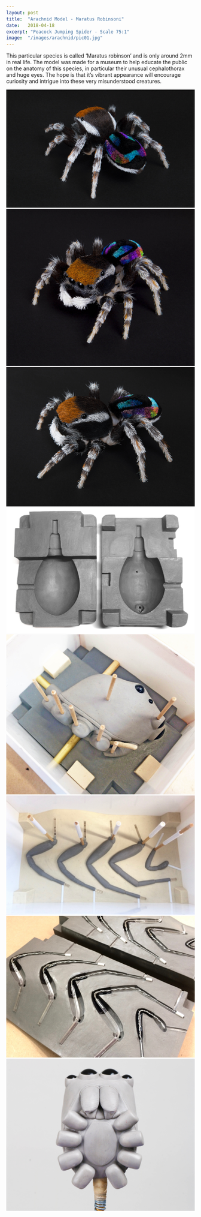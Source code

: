 ```yaml
---
layout: post
title:	"Arachnid Model - Maratus Robinsoni"
date:	2018-04-18
excerpt: "Peacock Jumping Spider - Scale 75:1"
image:	"/images/arachnid/pic01.jpg"
---
```

This particular species is called ‘Maratus robinson’ and is only around 2mm in real life. The model was made for a museum to help educate the public on the anatomy of this species, in particular their unusual cephalothorax and huge eyes. The hope is that it’s vibrant appearance will encourage curiosity and intrigue into these very misunderstood creatures.

<div class="box alt">
	<div class="row 50% uniform">
		<div class="4u"><span class="image fit"><a href="/images/arachnid/pic02.jpg"><img src="/images/arachnid/pic02.jpg" alt="" /></a></span></div>
		<div class="4u"><span class="image fit"><a href="/images/arachnid/pic03.jpg"><img src="/images/arachnid/pic03.jpg" alt="" /></a></span></div>
		<div class="4u$"><span class="image fit"><a href="/images/arachnid/pic04.jpg"><img src="/images/arachnid/pic04.jpg" alt="" /></a></span></div>
		<!-- Break -->
		<div class="4u"><span class="image fit"><a href="/images/arachnid/pic05.jpg"><img src="/images/arachnid/pic05.jpg" alt="" /></a></span></div>
		<div class="4u"><span class="image fit"><a href="/images/arachnid/pic06.jpg"><img src="/images/arachnid/pic06.jpg" alt="" /></a></span></div>
		<div class="4u$"><span class="image fit"><a href="/images/arachnid/pic07.jpg"><img src="/images/arachnid/pic07.jpg" alt="" /></a></span></div>
		<!-- Break -->
		<div class="4u"><span class="image fit"><a href="/images/arachnid/pic08.jpg"><img src="/images/arachnid/pic08.jpg" alt="" /></a></span></div>
		<div class="4u$"><span class="image fit"><a href="/images/arachnid/pic10.jpg"><img src="/images/arachnid/pic09.jpg" alt="" /></a></span></div>
	</div>
</div>

